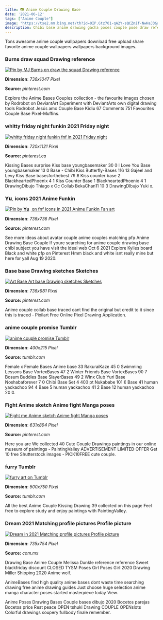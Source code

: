 ```yaml
---
title: 📷 Anime Couple Drawing Base
date: '2021-06-12'
tags: ["Anime Couple"]
image: "https://tse2.mm.bing.net/th?id=OIP.Gtz701-qA2Y-sQCZnif-NwHaJ3&amp;pid=15.1"
description: Chibi base anime drawing gacha poses couple pose draw reference manga kawaii sketches zeichnen bases references template sketch character oc 500 mejores imÃ
---
```




Tons awesome anime couple wallpapers download free upload share favorite anime couple wallpapers wallpapers background images.



###  Burns draw squad Drawing reference 

[![Pin by MJ Burns on draw the squad  Drawing reference ](https://i.pinimg.com/736x/66/d8/ef/66d8ef8cfcd2120e6297339de7d6ea09--draw.jpg)](https://i.pinimg.com/736x/66/d8/ef/66d8ef8cfcd2120e6297339de7d6ea09--draw.jpg)


**Dimension:** _736x1047 Pixel_ 

**Source:** _pinterest.com_ 


Explore the Anime Bases Couples collection - the favourite images chosen by Rodrobot on DeviantArt Experiment with DeviantArts own digital drawing tools Rodrobot Jesús amo Couple Base Kidiu 67 Comments 751 Favourites Couple Base Pixel-Muffins.


### whitty friday night funkin 2021 Friday night 

[![whitty  friday night funkin  fnf in 2021  Friday night ](https://i.pinimg.com/736x/d8/26/64/d82664b8f2b9d0b84edce90bb7c0e5a4.jpg)](https://i.pinimg.com/736x/d8/26/64/d82664b8f2b9d0b84edce90bb7c0e5a4.jpg)


**Dimension:** _720x1121 Pixel_ 

**Source:** _pinterest.ca_ 


Kissing Bases surprise Kiss base youngbasemaker 30 0 I Love You Base youngbasemaker 13 0 Base - Chibi Kiss Butterfly-Bases 116 13 Gajeel and Levy Kiss Base basesforthebest 79 8 Kiss counter base 2 BlackheartedPhoenix 4 1 Kiss Counter Base 1 BlackheartedPhoenix 4 1 DrawingDibujo Thiago x Oc Collab BekaChan11 10 3 DrawingDIbujo Yuki x.


###  𝗬𝐮ˎ icons 2021 Anime Funkin 

[![Pin by  𝗬𝐮ˎ on fnf icons in 2021  Anime Funkin Fan art](https://i.pinimg.com/736x/31/04/f9/3104f94e80cefe5cb6f230f7729ed966.jpg)](https://i.pinimg.com/736x/31/04/f9/3104f94e80cefe5cb6f230f7729ed966.jpg)


**Dimension:** _736x736 Pixel_ 

**Source:** _pinterest.com_ 


See more ideas about avatar couple anime couples matching pfp Anime Drawing Base Couple If youre searching for anime couple drawing base chibi subject you have visit the ideal web Oct 6 2021 Explore Kylies board Black and white pfp on Pinterest Hmm black and white isnt really mine but here for yall Aug 19 2020.


###  Base base Drawing sketches Sketches

[![Art Base  Art base Drawing sketches Sketches](https://i.pinimg.com/736x/20/77/2b/20772bf86722d5bc7ab515fc08de28be.jpg)](https://i.pinimg.com/736x/20/77/2b/20772bf86722d5bc7ab515fc08de28be.jpg)


**Dimension:** _736x981 Pixel_ 

**Source:** _pinterest.com_ 


Anime couple collab base traced cant find the original but credit to it since this is traced - Pixilart Free Online Pixel Drawing Application.


### anime couple promise Tumblr

[![anime couple promise  Tumblr](https://64.media.tumblr.com/5332a398f6dbb3b16dfaeb5c476daba4/tumblr_ptn4auH5Ut1roqdm2_400.gifv)](https://64.media.tumblr.com/5332a398f6dbb3b16dfaeb5c476daba4/tumblr_ptn4auH5Ut1roqdm2_400.gifv)


**Dimension:** _400x215 Pixel_ 

**Source:** _tumblr.com_ 


Female x Female Bases Anime base 33 RakuraiKaze 45 0 Swimming Lessons Base VortexBases 47 2 Winter Friends Base VortexBases 90 7 Bosum Buddies Base SlayerBases 49 2 Winx Club Yuri Base Noshabaforever 7 0 Chibi Base Set 4 400 pt Nukababe 101 6 Base 41 human yackachoo 94 4 Base 5 human yackachoo 41 2 Base 12 human yackachoo 20 0.


### Fight Anime sketch Anime fight Manga poses

[![Fight me  Anime sketch Anime fight Manga poses](https://i.pinimg.com/736x/c4/54/84/c45484186cc49123c3632222ab306565.jpg)](https://i.pinimg.com/736x/c4/54/84/c45484186cc49123c3632222ab306565.jpg)


**Dimension:** _631x894 Pixel_ 

**Source:** _pinterest.com_ 


Here you are We collected 40 Cute Couple Drawings paintings in our online museum of paintings - PaintingValley ADVERTISEMENT LIMITED OFFER Get 10 free Shutterstock images - PICK10FREE cute couple.


### furry Tumblr

[![furry art on Tumblr](http://40.media.tumblr.com/0df495c1346c66b79864f018db63a157/tumblr_nnclbz3pPS1u1giv9o1_500.png)](http://40.media.tumblr.com/0df495c1346c66b79864f018db63a157/tumblr_nnclbz3pPS1u1giv9o1_500.png)


**Dimension:** _500x750 Pixel_ 

**Source:** _tumblr.com_ 


All the best Anime Couple Kissing Drawing 39 collected on this page Feel free to explore study and enjoy paintings with PaintingValley.


### Dream 2021 Matching profile pictures Profile picture 

[![Dream in 2021  Matching profile pictures Profile picture ](https://i.pinimg.com/736x/08/da/8a/08da8a5ef26946073e68d9b59db04221.jpg)](https://i.pinimg.com/736x/08/da/8a/08da8a5ef26946073e68d9b59db04221.jpg)


**Dimension:** _735x754 Pixel_ 

**Source:** _com.mx_ 



Drawing Base Anime Couple Melissa Dunkle reference reference Sweet blackfriday discount CLOSED TYSM Poses Girl Poses Girl 2020 Drawing Miller Shipping 2020 Anime wolf.


AnimeBases find high quality anime bases dont waste time searching drawing free anime drawing guides Just choose huge selection anime manga character poses started masterpiece today View.


Anime Poses Drawing Bases Couple bases dibujo 2020 Bocetos parejas Bocetos price Rest peace OPEN tshuki Drawing COUPLE OPENslots Colorful drawings soupery fullbody finale remember.




